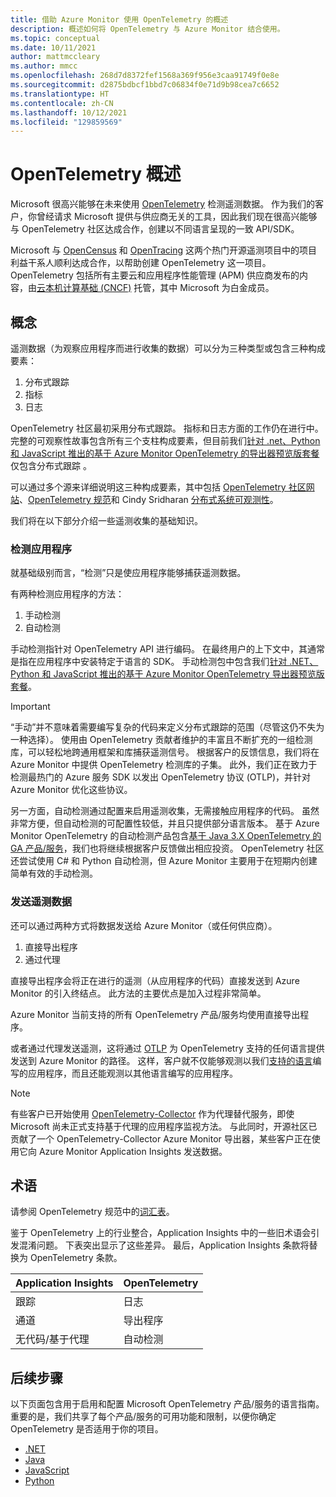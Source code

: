 ```yaml
---
title: 借助 Azure Monitor 使用 OpenTelemetry 的概述
description: 概述如何将 OpenTelemetry 与 Azure Monitor 结合使用。
ms.topic: conceptual
ms.date: 10/11/2021
author: mattmccleary
ms.author: mmcc
ms.openlocfilehash: 268d7d8372fef1568a369f956e3caa91749f0e8e
ms.sourcegitcommit: d2875bdbcf1bbd7c06834f0e71d9b98cea7c6652
ms.translationtype: HT
ms.contentlocale: zh-CN
ms.lasthandoff: 10/12/2021
ms.locfileid: "129859569"
---
```

# <a name="opentelemetry-overview"></a>OpenTelemetry 概述

Microsoft 很高兴能够在未来使用 [OpenTelemetry](https://opentelemetry.io/) 检测遥测数据。 作为我们的客户，你曾经请求 Microsoft 提供与供应商无关的工具，因此我们现在很高兴能够与 OpenTelemetry 社区达成合作，创建以不同语言呈现的一致 API/SDK。

Microsoft 与 [OpenCensus](https://opencensus.io/) 和 [OpenTracing](https://opentracing.io/) 这两个热门开源遥测项目中的项目利益干系人顺利达成合作，以帮助创建 OpenTelemetry 这一项目。 OpenTelemetry 包括所有主要云和应用程序性能管理 (APM) 供应商发布的内容，由[云本机计算基础 (CNCF)](https://www.cncf.io/) 托管，其中 Microsoft 为白金成员。

## <a name="concepts"></a>概念

遥测数据（为观察应用程序而进行收集的数据）可以分为三种类型或包含三种构成要素：
1.  分布式跟踪
2.  指标
3.  日志

OpenTelemetry 社区最初采用分布式跟踪。 指标和日志方面的工作仍在进行中。 完整的可观察性故事包含所有三个支柱构成要素，但目前我们[针对 .net、Python 和 JavaScript 推出的基于 Azure Monitor OpenTelemetry 的导出器预览版套餐](opentelemetry-enable.md)仅包含分布式跟踪 。

可以通过多个源来详细说明这三种构成要素，其中包括 [OpenTelemetry 社区网站](https://opentelemetry.io/docs/concepts/data-sources/)、[OpenTelemetry 规范](https://github.com/open-telemetry/opentelemetry-specification/blob/main/specification/overview.md)和 Cindy Sridharan [分布式系统可观测性](https://www.oreilly.com/library/view/distributed-systems-observability/9781492033431/ch04.html)。

我们将在以下部分介绍一些遥测收集的基础知识。

### <a name="instrumenting-your-application"></a>检测应用程序

就基础级别而言，“检测”只是使应用程序能够捕获遥测数据。

有两种检测应用程序的方法：
1.  手动检测
2.  自动检测

手动检测指针对 OpenTelemetry API 进行编码。 在最终用户的上下文中，其通常是指在应用程序中安装特定于语言的 SDK。 手动检测包中包含我们[针对 .NET、Python 和 JavaScript 推出的基于 Azure Monitor OpenTelemetry 导出器预览版套餐](opentelemetry-enable.md)。

> [!IMPORTANT]
> “手动”并不意味着需要编写复杂的代码来定义分布式跟踪的范围（尽管这仍不失为一种选择）。 使用由 OpenTelemetry 贡献者维护的丰富且不断扩充的一组检测库，可以轻松地跨通用框架和库捕获遥测信号。 根据客户的反馈信息，我们将在 Azure Monitor 中提供 OpenTelemetry 检测库的子集。 此外，我们正在致力于检测最热门的 Azure 服务 SDK 以发出 OpenTelemetry 协议 (OTLP)，并针对 Azure Monitor 优化这些协议。

另一方面，自动检测通过配置来启用遥测收集，无需接触应用程序的代码。 虽然非常方便，但自动检测的可配置性较低，并且只提供部分语言版本。 基于 Azure Monitor OpenTelemetry 的自动检测产品包含[基于 Java 3.X OpenTelemetry 的 GA 产品/服务](java-in-process-agent.md)，我们也将继续根据客户反馈做出相应投资。 OpenTelemetry 社区还尝试使用 C# 和 Python 自动检测，但 Azure Monitor 主要用于在短期内创建简单有效的手动检测。

### <a name="sending-your-telemetry"></a>发送遥测数据

还可以通过两种方式将数据发送给 Azure Monitor（或任何供应商）。
1. 直接导出程序
2. 通过代理

直接导出程序会将正在进行的遥测（从应用程序的代码）直接发送到 Azure Monitor 的引入终结点。 此方法的主要优点是加入过程非常简单。

Azure Monitor 当前支持的所有 OpenTelemetry 产品/服务均使用直接导出程序。 

或者通过代理发送遥测，这将通过 [OTLP](https://github.com/open-telemetry/opentelemetry-specification/blob/main/specification/protocol/README.md) 为 OpenTelemetry 支持的任何语言提供发送到 Azure Monitor 的路径。 这样，客户就不仅能够观测以我们[支持的语言](platforms.md)编写的应用程序，而且还能观测以其他语言编写的应用程序。 

> [!NOTE]
> 有些客户已开始使用 [OpenTelemetry-Collector](https://github.com/open-telemetry/opentelemetry-collector/blob/main/docs/design.md) 作为代理替代服务，即使 Microsoft 尚未正式支持基于代理的应用程序监视方法。 与此同时，开源社区已贡献了一个 OpenTelemetry-Collector Azure Monitor 导出器，某些客户正在使用它向 Azure Monitor Application Insights 发送数据。

## <a name="terms"></a>术语

请参阅 OpenTelemetry 规范中的[词汇表](https://github.com/open-telemetry/opentelemetry-specification/blob/main/specification/glossary.md)。

鉴于 OpenTelemetry 上的行业整合，Application Insights 中的一些旧术语会引发混淆问题。 下表突出显示了这些差异。 最后，Application Insights 条款将替换为 OpenTelemetry 条款。

Application Insights | OpenTelemetry
------ | ------
跟踪   | 日志
通道   | 导出程序  
无代码/基于代理   | 自动检测

## <a name="next-step"></a>后续步骤

以下页面包含用于启用和配置 Microsoft OpenTelemetry 产品/服务的语言指南。 重要的是，我们共享了每个产品/服务的可用功能和限制，以便你确定 OpenTelemetry 是否适用于你的项目。
- [.NET](opentelemetry-enable.md) 
- [Java](java-in-process-agent.md)
- [JavaScript](opentelemetry-enable.md)
- [Python](opentelemetry-enable.md)
